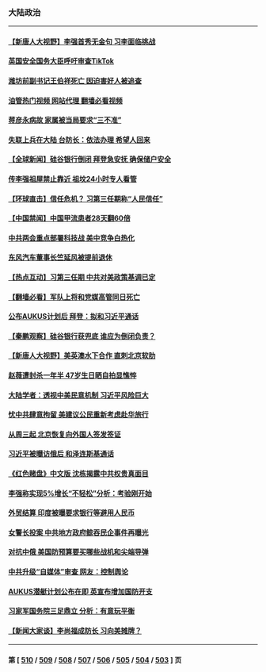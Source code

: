 ### 大陆政治
---
#### [【新唐人大视野】李强首秀无金句 习李面临挑战](../../pages/ncid277/n13950157.md?03150445) 
#### [英国安全国务大臣呼吁审查TikTok](../../pages/ncid277/n13950091.md?03150445) 
#### [潍坊前副书记王伯祥死亡 因迫害好人被追查](../../pages/ncid277/n13949998.md?03150445) 
#### [油管热门视频 网站代理 翻墙必看视频](http://138.2.39.72:81/youtube.html?epic-marker?03150445)
#### [蒋彦永病故 家属被当局要求“三不准”](../../pages/ncid277/n13950004.md?03150445) 
#### [失联上兵在大陆 台防长：依法办理 希望人回来](../../pages/ncid277/n13949876.md?03150445) 
#### [【全球新闻】硅谷银行倒闭 拜登急安抚 确保储户安全](../../pages/ncid277/n13949970.md?03150445) 
#### [传李强祖屋禁止靠近 祖坟24小时专人看管](../../pages/ncid277/n13949967.md?03150445) 
#### [【环球直击】信任危机？ 习第三任期称“人民信任”](../../pages/ncid277/n13948967.md?03150445) 
#### [【中国禁闻】中国甲流患者28天翻60倍](../../pages/ncid277/n13949690.md?03150445) 
#### [中共两会重点部署科技战 美中竞争白热化](../../pages/ncid277/n13949668.md?03150445) 
#### [东风汽车董事长竺延风被提前退休](../../pages/ncid277/n13949655.md?03150445) 
#### [【热点互动】习第三任期 中共对美政策基调已定](../../pages/ncid277/n13949716.md?03150445) 
#### [【翻墙必看】军队上将和党媒高管同日死亡](../../pages/ncid277/n13949759.md?03150445) 
#### [公布AUKUS计划后 拜登：拟和习近平通话](../../pages/ncid277/n13949736.md?03150445) 
#### [【秦鹏观察】硅谷银行获兜底 谁应为倒闭负责？](../../pages/ncid277/n13949714.md?03150445) 
#### [【新唐人大视野】美英澳水下合作 直刺北京软肋](../../pages/ncid277/n13949693.md?03150445) 
#### [赵薇遭封杀一年半 47岁生日晒自拍显憔悴](../../pages/ncid277/n13949642.md?03150445) 
#### [大陆学者：透视中美民意机制 习近平风险巨大](../../pages/ncid277/n13949648.md?03150445) 
#### [忧中共肆意拘留 美建议公民重新考虑赴华旅行](../../pages/ncid277/n13949646.md?03150445) 
#### [从周三起 北京恢复向外国人签发签证](../../pages/ncid277/n13949649.md?03150445) 
#### [习近平被曝访俄后 和泽连斯基通话](../../pages/ncid277/n13949628.md?03150445) 
#### [《红色赌盘》中文版 沈栋揭露中共权贵真面目](../../pages/ncid277/n13949211.md?03150445) 
#### [李强称实现5%增长“不轻松”分析：考验刚开始](../../pages/ncid277/n13949507.md?03150445) 
#### [外贸结算 印度被曝要求银行等避用人民币](../../pages/ncid277/n13949647.md?03150445) 
#### [女警长投案 中共地方政府鲸吞民企事件再曝光](../../pages/ncid277/n13948107.md?03150445) 
#### [对抗中俄 美国防预算要买哪些战机和尖端导弹](../../pages/ncid277/n13949620.md?03150445) 
#### [中共升级“自媒体”审查 网友：控制舆论](../../pages/ncid277/n13949445.md?03150445) 
#### [AUKUS潜艇计划公布在即 英宣布增加国防开支](../../pages/ncid277/n13949450.md?03150445) 
#### [习家军国务院三足鼎立 分析：有意玩平衡](../../pages/ncid277/n13949266.md?03150445) 
#### [【新闻大家谈】李尚福成防长 习向美摊牌？](../../pages/ncid277/n13949500.md?03150445) 

---
#### 第 [ [510](./510.md?03150445) / [509](./509.md?03150445) / [508](./508.md?03150445) / [507](./507.md?03150445) / [506](./506.md?03150445) / [505](./505.md?03150445) / [504](./504.md?03150445) / [503](./503.md?03150445) ] 页
